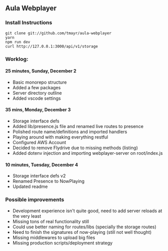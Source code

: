 ## Aula Webplayer

### Install Instructions

```
git clone git://github.com/tmayr/aula-webplayer
yarn
npm run dev
curl http://127.0.0.1:3000/api/v1/storage
```

### Worklog:

#### 25 minutes, Sunday, December 2

- Basic monorepo structure
- Added a few packages
- Server directory outline
- Added vscode settings

#### 35 mins, Monday, December 3

- Storage interface defs
- Added lib/presence.js file and renamed live routes to presence
- Polished route name/definitions and imported handlers
- Playing around with making everything restful
- Configured AWS Account
- Decided to remove Flydrive due to missing methods (listing)
- Added dotenv injection and importing webplayer-server on root/index.js

#### 10 minutes, Tuesday, December 4

- Storage interface defs v2
- Renamed Presence to NowPlaying
- Updated readme

### Possible improvements

- Development experience isn't quite good, need to add server reloads at the very least
- Missing tons of real functionality still
- Could use better naming for routes/libs (specially the storage routes)
- Need to finish the signatures of now-playing (still not well thought)
- Missing middlewares to upload big files
- Missing production scripts/deployment strategy
